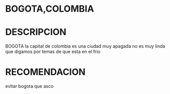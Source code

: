 # BOGOTA,COLOMBIA
# DESCRIPCION
 BOGOTA la capital de colombia  es una ciudad muy apagada no es muy linda que digamos por temas de que esta en el frio 
# RECOMENDACION
 evitar bogota que asco 
